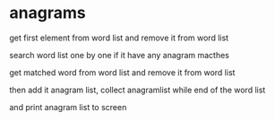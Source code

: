 # anagrams

get first element from word list and remove it from word list

search word list one by one if it have any anagram macthes

get matched word from word list and remove it from word list

then add it anagram list, collect anagramlist while end of the word list

and print anagram list to screen
